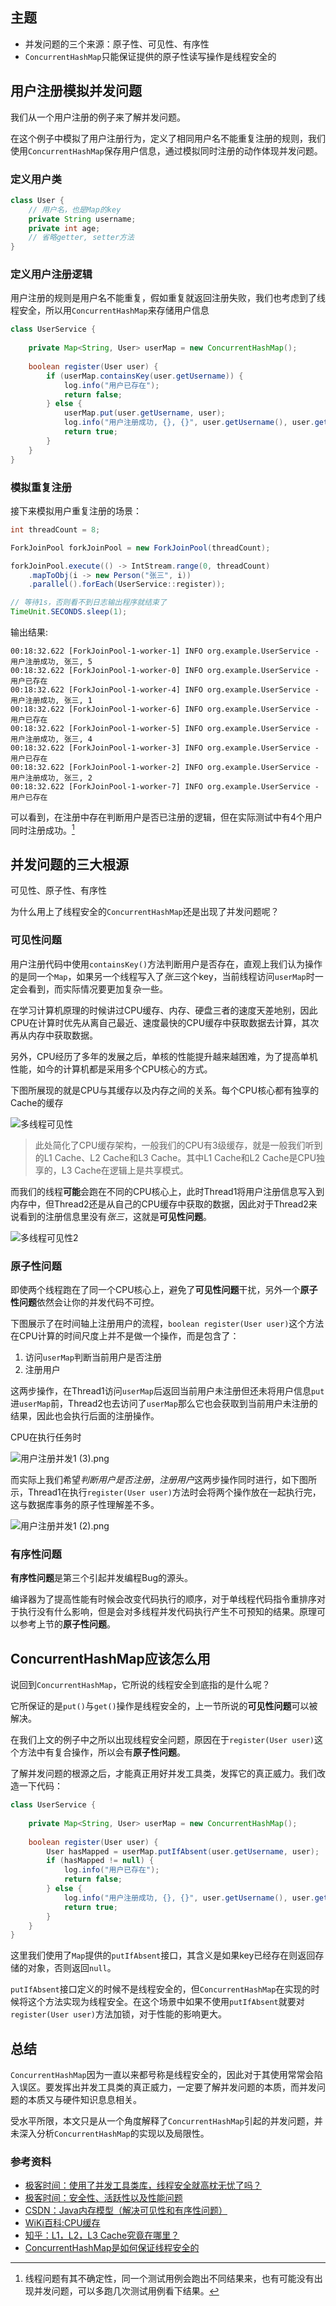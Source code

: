 ## 主题

- 并发问题的三个来源：原子性、可见性、有序性
- `ConcurrentHashMap`只能保证提供的原子性读写操作是线程安全的

## 用户注册模拟并发问题

我们从一个用户注册的例子来了解并发问题。

在这个例子中模拟了用户注册行为，定义了相同用户名不能重复注册的规则，我们使用`ConcurrentHashMap`保存用户信息，通过模拟同时注册的动作体现并发问题。

### 定义用户类

```java
class User {
	// 用户名，也是Map的key
	private String username; 
	private int age;
	// 省略getter, setter方法
}
```

### 定义用户注册逻辑

用户注册的规则是用户名不能重复，假如重复就返回注册失败，我们也考虑到了线程安全，所以用`ConcurrentHashMap`来存储用户信息

```java
class UserService {
	
	private Map<String, User> userMap = new ConcurrentHashMap();
	
	boolean register(User user) {
		if (userMap.containsKey(user.getUsername)) {
			log.info("用户已存在");
			return false;
		} else {
			userMap.put(user.getUsername, user);
            log.info("用户注册成功, {}, {}", user.getUsername(), user.getAge());			
			return true;
		}
	}
}
```


### 模拟重复注册

接下来模拟用户重复注册的场景：

```java
int threadCount = 8;

ForkJoinPool forkJoinPool = new ForkJoinPool(threadCount);

forkJoinPool.execute(() -> IntStream.range(0, threadCount)
    .mapToObj(i -> new Person("张三", i))
    .parallel().forEach(UserService::register));

// 等待1s，否则看不到日志输出程序就结束了
TimeUnit.SECONDS.sleep(1);

```

输出结果:

```text
00:18:32.622 [ForkJoinPool-1-worker-1] INFO org.example.UserService - 用户注册成功, 张三, 5
00:18:32.622 [ForkJoinPool-1-worker-0] INFO org.example.UserService - 用户已存在
00:18:32.622 [ForkJoinPool-1-worker-4] INFO org.example.UserService - 用户注册成功, 张三, 1
00:18:32.622 [ForkJoinPool-1-worker-6] INFO org.example.UserService - 用户已存在
00:18:32.622 [ForkJoinPool-1-worker-5] INFO org.example.UserService - 用户注册成功, 张三, 4
00:18:32.622 [ForkJoinPool-1-worker-3] INFO org.example.UserService - 用户已存在
00:18:32.622 [ForkJoinPool-1-worker-2] INFO org.example.UserService - 用户注册成功, 张三, 2
00:18:32.622 [ForkJoinPool-1-worker-7] INFO org.example.UserService - 用户已存在
```

可以看到，在注册中存在判断用户是否已注册的逻辑，但在实际测试中有4个用户同时注册成功。[^1]

[^1]: 线程问题有其不确定性，同一个测试用例会跑出不同结果来，也有可能没有出现并发问题，可以多跑几次测试用例看下结果。

## 并发问题的三大根源

可见性、原子性、有序性

为什么用上了线程安全的`ConcurrentHashMap`还是出现了并发问题呢？

### 可见性问题

用户注册代码中使用`containsKey()`方法判断用户是否存在，直观上我们认为操作的是同一个`Map`，如果另一个线程写入了*张三*这个key，当前线程访问`userMap`时一定会看到，而实际情况要更加复杂一些。

在学习计算机原理的时候讲过CPU缓存、内存、硬盘三者的速度天差地别，因此CPU在计算时优先从离自己最近、速度最快的CPU缓存中获取数据去计算，其次再从内存中获取数据。

另外，CPU经历了多年的发展之后，单核的性能提升越来越困难，为了提高单机性能，如今的计算机都是采用多个CPU核心的方式。

下图所展现的就是CPU与其缓存以及内存之间的关系。每个CPU核心都有独享的Cache的缓存

![多线程可见性](images/多线程可见性-1.png)

> 此处简化了CPU缓存架构，一般我们的CPU有3级缓存，就是一般我们听到的L1 Cache、L2 Cache和L3 Cache。其中L1 Cache和L2 Cache是CPU独享的，L3 Cache在逻辑上是共享模式。

而我们的线程**可能**会跑在不同的CPU核心上，此时Thread1将用户注册信息写入到内存中，但Thread2还是从自己的CPU缓存中获取的数据，因此对于Thread2来说看到的注册信息里没有*张三*，这就是**可见性问题**。

![多线程可见性2](images/多线程可见性-2.png)


### 原子性问题

即使两个线程跑在了同一个CPU核心上，避免了**可见性问题**干扰，另外一个**原子性问题**依然会让你的并发代码不可控。

下图展示了在时间轴上注册用户的流程，`boolean register(User user)`这个方法在CPU计算的时间尺度上并不是做一个操作，而是包含了：

1. 访问`userMap`判断当前用户是否注册
2. 注册用户

这两步操作，在Thread1访问`userMap`后返回当前用户未注册但还未将用户信息`put`进`userMap`前，Thread2也去访问了`userMap`那么它也会获取到当前用户未注册的结果，因此也会执行后面的注册操作。

CPU在执行任务时

![用户注册并发1 (3).png](images/用户注册并发-1.png)

而实际上我们希望*判断用户是否注册*，*注册用户*这两步操作同时进行，如下图所示，Thread1在执行`register(User user)`方法时会将两个操作放在一起执行完，这与数据库事务的原子性理解差不多。

![用户注册并发1 (2).png](images/用户注册并发-2.png)


### 有序性问题

**有序性问题**是第三个引起并发编程Bug的源头。

编译器为了提高性能有时候会改变代码执行的顺序，对于单线程代码指令重排序对于执行没有什么影响，但是会对多线程并发代码执行产生不可预知的结果。原理可以参考上节的**原子性问题**。

## ConcurrentHashMap应该怎么用

说回到`ConcurrentHashMap`，它所说的线程安全到底指的是什么呢？

它所保证的是`put()`与`get()`操作是线程安全的，上一节所说的**可见性问题**可以被解决。

在我们上文的例子中之所以出现线程安全问题，原因在于`register(User user)`这个方法中有复合操作，所以会有**原子性问题**。

了解并发问题的根源之后，才能真正用好并发工具类，发挥它的真正威力。我们改造一下代码：

```java
class UserService {
	
	private Map<String, User> userMap = new ConcurrentHashMap();
	
	boolean register(User user) {
		User hasMapped = userMap.putIfAbsent(user.getUsername, user);
		if (hasMapped != null) {
			log.info("用户已存在");
			return false;
		} else {
            log.info("用户注册成功, {}, {}", user.getUsername(), user.getAge());			
			return true;
		}
	}
}
```

这里我们使用了`Map`提供的`putIfAbsent`接口，其含义是如果key已经存在则返回存储的对象，否则返回`null`。

`putIfAbsent`接口定义的时候不是线程安全的，但`ConcurrentHashMap`在实现的时候将这个方法实现为线程安全。在这个场景中如果不使用`putIfAbsent`就要对`register(User user)`方法加锁，对于性能的影响更大。

## 总结

`ConcurrentHashMap`因为一直以来都号称是线程安全的，因此对于其使用常常会陷入误区。要发挥出并发工具类的真正威力，一定要了解并发问题的本质，而并发问题的本质又与硬件知识息息相关。

受水平所限，本文只是从一个角度解释了`ConcurrentHashMap`引起的并发问题，并未深入分析`ConcurrentHashMap`的实现以及局限性。

### 参考资料

- [极客时间：使用了并发工具类库，线程安全就高枕无忧了吗？](https://time.geekbang.org/column/article/209494)
- [极客时间：安全性、活跃性以及性能问题](https://time.geekbang.org/column/article/85702)
- [CSDN：Java内存模型（解决可见性和有序性问题）](https://limeng.blog.csdn.net/article/details/109262247)
- [WiKi百科:CPU缓存](https://zh.wikipedia.org/wiki/CPU%E7%BC%93%E5%AD%98)
- [知乎：L1，L2，L3 Cache究竟在哪里？](https://zhuanlan.zhihu.com/p/31422201)
- [ConcurrentHashMap是如何保证线程安全的](https://juejin.im/post/6844903951385493518)